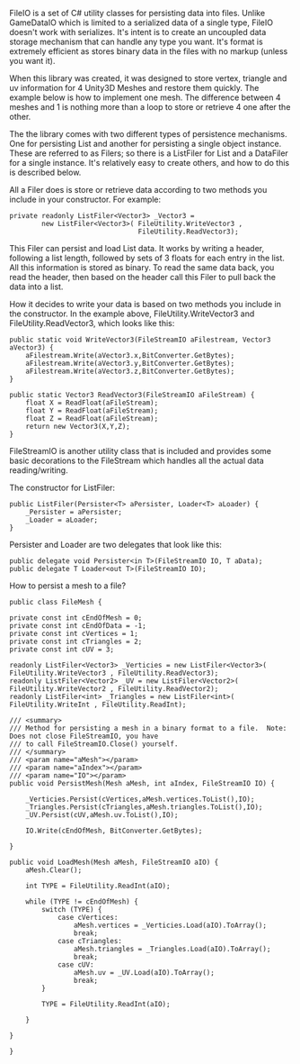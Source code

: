 FileIO is a set of C# utility classes for persisting data into files.  Unlike GameDataIO which is limited to a serialized data of a single type, FileIO doesn't work with serializes.  It's intent is to create an uncoupled data storage mechanism that can handle any type you want.  It's format is extremely efficient as stores binary data in the files with no markup (unless you want it).

When this library was created, it was designed to store vertex, triangle and uv information for 4 Unity3D Meshes and restore them quickly.  The example below is how to implement one mesh.  The difference between 4 meshes and 1 is nothing more than a loop to store or retrieve 4 one after the other.

The the library comes with two different types of persistence mechanisms.  One for persisting List<T> and another for persisting a single object instance.  These are referred to as Filers; so there is a ListFiler for List<T> and a DataFiler for a single instance.  It's relatively easy to create others, and how to do this is described below.

All a Filer does is store or retrieve data according to two methods you include in your constructor.  For example:

    private readonly ListFiler<Vector3> _Vector3 = 
	        new ListFiler<Vector3>( FileUtility.WriteVector3 , 
			                        FileUtility.ReadVector3);

This Filer can persist and load List<Vector3> data.  It works by writing a header, following a list length, followed by sets of 3 floats for each entry in the list.  All this information is stored as binary.  To read the same data back, you read the header, then based on the header call this Filer to pull back the data into a list.

How it decides to write your data is based on two methods you include in the constructor.  In the example above, FileUtility.WriteVector3 and FileUtility.ReadVector3, which looks like this:

    public static void WriteVector3(FileStreamIO aFilestream, Vector3 aVector3) {
        aFilestream.Write(aVector3.x,BitConverter.GetBytes);
        aFilestream.Write(aVector3.y,BitConverter.GetBytes);
        aFilestream.Write(aVector3.z,BitConverter.GetBytes);
    }
	
    public static Vector3 ReadVector3(FileStreamIO aFileStream) {
        float X = ReadFloat(aFileStream);
        float Y = ReadFloat(aFileStream);
        float Z = ReadFloat(aFileStream);
        return new Vector3(X,Y,Z);
    }

FileStreamIO is another utility class that is included and provides some basic decorations to the FileStream which handles all the actual data reading/writing.

The constructor for ListFiler:

    public ListFiler(Persister<T> aPersister, Loader<T> aLoader) {
        _Persister = aPersister;
        _Loader = aLoader;
    }
	
Persister and Loader are two delegates that look like this:

    public delegate void Persister<in T>(FileStreamIO IO, T aData);
    public delegate T Loader<out T>(FileStreamIO IO);
	
How to persist a mesh to a file?

    public class FileMesh {

    private const int cEndOfMesh = 0;
    private const int cEndOfData = -1;
    private const int cVertices = 1;
    private const int cTriangles = 2;
    private const int cUV = 3;

    readonly ListFiler<Vector3> _Verticies = new ListFiler<Vector3>( FileUtility.WriteVector3 , FileUtility.ReadVector3);
    readonly ListFiler<Vector2> _UV = new ListFiler<Vector2>( FileUtility.WriteVector2 , FileUtility.ReadVector2);
    readonly ListFiler<int> _Triangles = new ListFiler<int>( FileUtility.WriteInt , FileUtility.ReadInt);

    /// <summary>
    /// Method for persisting a mesh in a binary format to a file.  Note: Does not close FileStreamIO, you have 
    /// to call FileStreamIO.Close() yourself.
    /// </summary>
    /// <param name="aMesh"></param>
    /// <param name="aIndex"></param>
    /// <param name="IO"></param>
    public void PersistMesh(Mesh aMesh, int aIndex, FileStreamIO IO) {

        _Verticies.Persist(cVertices,aMesh.vertices.ToList(),IO);
        _Triangles.Persist(cTriangles,aMesh.triangles.ToList(),IO);
        _UV.Persist(cUV,aMesh.uv.ToList(),IO);
            
        IO.Write(cEndOfMesh, BitConverter.GetBytes);

    }

    public void LoadMesh(Mesh aMesh, FileStreamIO aIO) {
        aMesh.Clear();

        int TYPE = FileUtility.ReadInt(aIO);

        while (TYPE != cEndOfMesh) {
            switch (TYPE) {
                case cVertices:
                    aMesh.vertices = _Verticies.Load(aIO).ToArray();
                    break;
                case cTriangles:
                    aMesh.triangles = _Triangles.Load(aIO).ToArray();
                    break;
                case cUV:
                    aMesh.uv = _UV.Load(aIO).ToArray();
                    break;
            }

            TYPE = FileUtility.ReadInt(aIO);
                
        }

    }

    }
